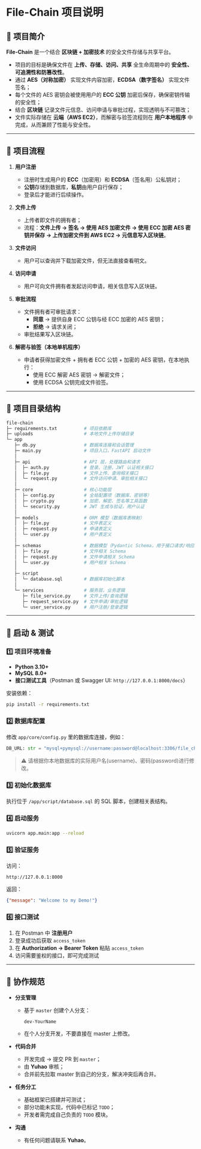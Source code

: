 # File-Chain 项目说明


## 📖 项目简介

**File-Chain** 是一个结合 **区块链 + 加密技术** 的安全文件存储与共享平台。

- 项目的目标是确保文件在 **上传、存储、访问、共享** 全生命周期中的 **安全性、可追溯性和防篡改性**。
- 通过 **AES（对称加密）** 实现文件内容加密，**ECDSA（数字签名）** 实现文件签名；
- 每个文件的 AES 密钥会被使用用户的 **ECC 公钥** 加密后保存，确保密钥传输的安全性；
- 结合 **区块链** 记录文件元信息、访问申请与审批过程，实现透明与不可篡改；
- 文件实际存储在 **云端（AWS EC2）**，而解密与验签流程则在 **用户本地程序** 中完成，从而兼顾了性能与安全性。

---

## 📌 项目流程

1. **用户注册**
    
    - 注册时生成用户的 **ECC**（加密用）和 **ECDSA**（签名用）公私钥对；
    - **公钥**存储到数据库，**私钥**由用户自行保存；
    - 登录后才能进行后续操作。
2. **文件上传**
    
    - 上传者即文件的拥有者；
    - 流程：**文件上传 → 签名 → 使用 AES 加密文件 → 使用 ECC 加密 AES 密钥并保存 → 上传加密文件到 AWS EC2 → 元信息写入区块链**。
3. **文件访问**
    
    - 用户可以查询并下载加密文件，但无法直接查看明文。
4. **访问申请**
    
    - 用户可向文件拥有者发起访问申请，相关信息写入区块链。
5. **审批流程**
    
    - 文件拥有者可审批请求：
        - **同意** → 提供自身 ECC 公钥与经 ECC 加密的 AES 密钥；
        - **拒绝** → 请求关闭；
    - 审批结果写入区块链。
6. **解密与验签（本地单机程序）**
    
    - 申请者获得加密文件 + 拥有者 ECC 公钥 + 加密的 AES 密钥，在本地执行：
        - 使用 ECC 解密 AES 密钥 → 解密文件；
        - 使用 ECDSA 公钥完成文件验签。

---

## 📂 项目目录结构

```bash
file-chain
├─ requirements.txt          # 项目依赖库
├─ uploads                   # 本地文件上传存储目录
└─ app
   ├─ db.py                  # 数据库连接和会话管理
   ├─ main.py                # 项目入口，FastAPI 启动文件
   │
   ├─ api                    # API 层，处理路由和请求
   │  ├─ auth.py             # 登录、注册、JWT 认证相关接口
   │  ├─ file.py             # 文件上传、查询相关接口
   │  └─ request.py          # 文件访问申请、审批相关接口
   │
   ├─ core                   # 核心功能层
   │  ├─ config.py           # 全局配置项（数据库、密钥等）
   │  ├─ crypto.py           # 加密、解密、签名等工具函数
   │  └─ security.py         # JWT 生成与验证，用户认证
   │
   ├─ models                 # ORM 模型（数据库表映射）
   │  ├─ file.py             # 文件表定义
   │  ├─ request.py          # 申请表定义
   │  └─ user.py             # 用户表定义
   │
   ├─ schemas                # 数据模型（Pydantic Schema，用于接口请求/响应校验）
   │  ├─ file.py             # 文件相关 Schema
   │  ├─ request.py          # 文件申请相关 Schema
   │  └─ user.py             # 用户相关 Schema
   │
   ├─ script                 
   │  └─ database.sql        # 数据库初始化脚本
   │
   └─ services               # 服务层，业务逻辑
      ├─ file_service.py     # 文件上传/查询逻辑
      ├─ request_service.py  # 文件申请/审批逻辑
      └─ user_service.py     # 用户注册/登录逻辑

```

---

## 🚀 启动 & 测试

### 1️⃣ 项目环境准备

* **Python 3.10+**
* **MySQL 8.0+**
* **接口测试工具**（Postman 或 Swagger UI: `http://127.0.0.1:8000/docs`）

安装依赖：

```bash
pip install -r requirements.txt
```


### 2️⃣ 数据库配置

修改 `app/core/config.py` 里的数据库连接，例如：

```python
DB_URL: str = "mysql+pymysql://username:password@localhost:3306/file_chain"
```

> ⚠️ 请根据你本地数据库的实际用户名(username)、密码(password)进行修改。


### 3️⃣ 初始化数据库

执行位于 `/app/script/database.sql` 的 SQL 脚本，创建相关表结构。


### 4️⃣ 启动服务

```bash
uvicorn app.main:app --reload
```


### 5️⃣ 验证服务

访问：

```
http://127.0.0.1:8000
```

返回：

```json
{"message": "Welcome to my Demo!"}
```


### 6️⃣ 接口测试

1. 在 Postman 中 **注册用户**
2. 登录成功后获取 `access_token`
3. 在 **Authorization → Bearer Token** 粘贴 `access_token`
4. 访问需要鉴权的接口，即可完成测试

---

## 🤝 协作规范

* **分支管理**

  * 基于 `master` 创建个人分支：

    ```
    dev-YourName
    ```
  * 在个人分支开发，不要直接在 master 上修改。

* **代码合并**

  * 开发完成 → 提交 PR 到 `master`；
  * 由 **Yuhao** 审核；
  * 合并前先拉取 master 到自己的分支，解决冲突后再合并。

* **任务分工**

  * 基础框架已搭建并可测试；
  * 部分功能未实现，代码中已标记 `TODO`；
  * 开发者需完成自己负责的 `TODO` 模块。

* **沟通**

  * 有任何问题请联系 **Yuhao**。

